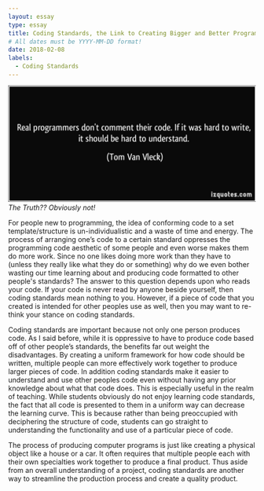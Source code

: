 ```yaml
---
layout: essay
type: essay
title: Coding Standards, the Link to Creating Bigger and Better Programs
# All dates must be YYYY-MM-DD format!
date: 2018-02-08
labels:
  - Coding Standards
---
```


<img class="ui large right spaced image" src="../images/code_standards.png">*The Truth?? Obviously not!*

  For people new to programming, the idea of conforming code to a set template/structure is un-individualistic and a waste of time and energy. The process of arranging one’s code to a certain standard oppresses the programming code aesthetic of some people and even worse makes them do more work. Since no one likes doing more work than they have to (unless they really like what they do or something) why do we even bother wasting our time learning about and producing code formatted to other people's standards? The answer to this question depends upon who reads your code. If your code is never read by anyone beside yourself, then coding standards mean nothing to you. However, if a piece of code that you created is intended for other peoples use as well, then you may want to re-think your stance on coding standards. 

  Coding standards are important because not only one person produces code. As I said before, while it is oppressive to have to produce code based off of other people’s standards, the benefits far out weight the disadvantages. By creating a uniform framework for how code should be written, multiple people can more effectively work together to produce larger pieces of code. In addition coding standards make it easier to understand and use other peoples code even without having any prior knowledge about what that code does. This is especially useful in the realm of teaching. While students obviously do not enjoy learning code standards, the fact that all code is presented to them in a uniform way can decrease the learning curve. This is because rather than being preoccupied with deciphering the structure of code, students can go straight to understanding the functionality and use of a particular piece of code. 

  The process of producing computer programs is just like creating a physical object like a house or a car. It often requires that multiple people each with their own specialties work together to produce a final product. Thus aside from an overall understanding of a project, coding standards are another way to streamline the production process and create a quality product. 
